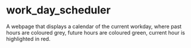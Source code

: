 # work_day_scheduler
A webpage that displays a calendar of the current workday, where past hours are coloured grey, future hours are coloured green, current hour is highlighted in red.

